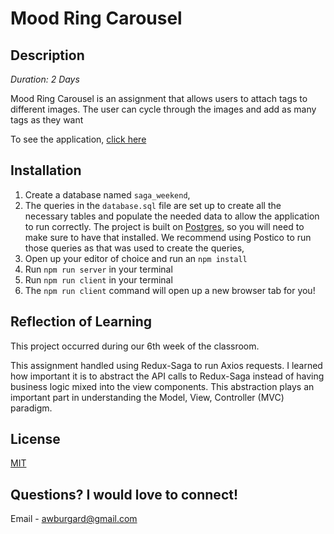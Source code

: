 # Mood Ring Carousel

## Description

_Duration: 2 Days_

Mood Ring Carousel is an assignment that allows users to attach tags to different images. The user can cycle through the images and add as many tags as they want

To see the application, [click here](https://floating-retreat-62144.herokuapp.com/)

## Installation
1. Create a database named `saga_weekend`,
2. The queries in the `database.sql` file are set up to create all the necessary tables and populate the needed data to allow the application to run correctly. The project is built on [Postgres](https://www.postgresql.org/download/), so you will need to make sure to have that installed. We recommend using Postico to run those queries as that was used to create the queries,
3. Open up your editor of choice and run an `npm install`
4. Run `npm run server` in your terminal
5. Run `npm run client` in your terminal
6. The `npm run client` command will open up a new browser tab for you!

## Reflection of Learning
This project occurred during our 6th week of the classroom.

This assignment handled using Redux-Saga to run Axios requests. I learned how important it is to abstract the API calls to Redux-Saga instead of having business logic mixed into the view components. This abstraction plays an important part in understanding the Model, View, Controller (MVC) paradigm.

## License
[MIT](https://choosealicense.com/licenses/mit/)

## Questions? I would love to connect!
Email - [awburgard@gmail.com](mailto:awburgard@gmail.com)





